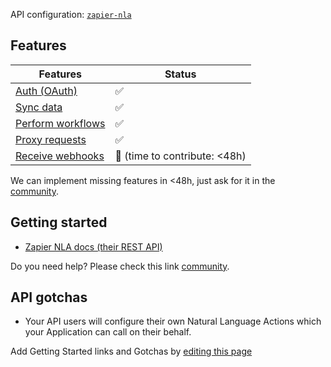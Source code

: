 API configuration: [`zapier-nla`](https://terapi.dev/providers.yaml)

## Features

| Features | Status |
| - | - |
| [Auth (OAuth)](/integrate/guides/authorize-an-api) | ✅ |
| [Sync data](/integrate/guides/sync-data-from-an-api) | ✅ |
| [Perform workflows](/integrate/guides/perform-workflows-with-an-api) | ✅ |
| [Proxy requests](/integrate/guides/proxy-requests-to-an-api) | ✅ |
| [Receive webhooks](/integrate/guides/receive-webhooks-from-an-api) | 🚫 (time to contribute: &lt;48h) |

We can implement missing features in &lt;48h, just ask for it in the [community](https://terapi.dev/slack).

## Getting started

-   [Zapier NLA docs (their REST API)](https://nla.zapier.com/api/v1/docs)

Do you need help? Please check this link [community](https://terapi.dev/slack).

## API gotchas

-   Your API users will configure their own Natural Language Actions which your Application can call on their behalf.

Add Getting Started links and Gotchas by [editing this page](https://github.com/terapihq/terapi/tree/master/docs-v2/integrations/all/zapier-nla.mdx)
